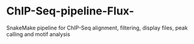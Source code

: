 # ChIP-Seq-pipeline-Flux-
SnakeMake pipeline for ChIP-Seq alignment, filtering, display files, peak calling and motif analysis
